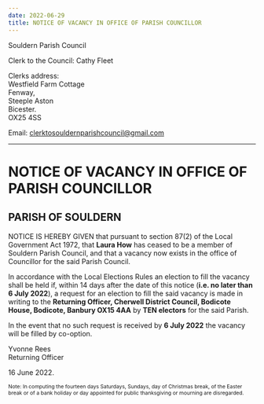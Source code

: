 ```yaml
---
date: 2022-06-29
title: NOTICE OF VACANCY IN OFFICE OF PARISH COUNCILLOR
---
```




Souldern Parish Council

Clerk to the Council: Cathy Fleet

Clerks address:  
Westfield Farm Cottage  
Fenway,  
Steeple Aston  
Bicester.  
OX25 4SS

Email: [clerktosouldernparishcouncil@gmail.com](mailto:clerktosouldernparishcouncil@gmail.com)

----				

# NOTICE OF VACANCY IN OFFICE OF PARISH COUNCILLOR
  
## PARISH OF SOULDERN

NOTICE IS HEREBY GIVEN that pursuant to section 87(2) of the
Local Government Act 1972, that **Laura How** has ceased to be a
member of Souldern Parish Council, and that a vacancy now exists in
the office of Councillor for the said Parish Council.


In accordance with the Local Elections Rules an election to fill the
vacancy shall be held if, within 14 days after the date of this notice
(**i.e. no later than 6 July 2022**), a request for an election to fill
the said vacancy is made in writing to the **Returning Officer, Cherwell
District Council, Bodicote House, Bodicote, Banbury OX15 4AA** by **TEN
electors** for the said Parish.

In the event that no such request is received by **6 July 2022** the
vacancy will be filled by co-option.


Yvonne Rees  
Returning Officer

16 June 2022.

<p style="font-size:75%">
Note: In computing the fourteen days Saturdays, Sundays, day of
Christmas break, of the Easter break or of a bank holiday or day
appointed for public thanksgiving or mourning are disregarded.
</p>
